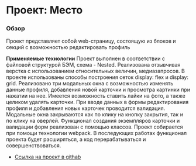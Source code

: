 # Проект: Место

### Обзор
Проект представляет собой web-страницу, состоящую из блоков и секций с возможностью редактировать профиль

**Применяемые технологии**
Проект выполнен в соответствии с файловой структурой БЭМ, схема - Nested.
Реализована отзывчивая верстка с использованием относительных величин, медиазапросов.
В проекте использованы способы построения сеток display: flex и display: grid.
Реализовано три модальных окна с возможностью изменять данные профиля, добавления новой карточки и просмотра картинки при нажатии на нее.
Имеется возможность ставить лайки на фото, а также целиком удалять карточки.
При вводе данных в формы редактирования профиля и добавления новых карточек проводится валидация.
Модальные окна закрываются как по клику на кнопку закрытия, так и по клику на оверлей.
Функционал создания экземпляров карточки и валидации форм реализован с помощью классов.
Проект собирается при помощи технологии webpack.
В последующих работах функционал проекта будет расширяться, а код перерабатываться и совершенствоваться.


* [Ссылка на проект в githab](https://dea2022.github.io/mesto/)
